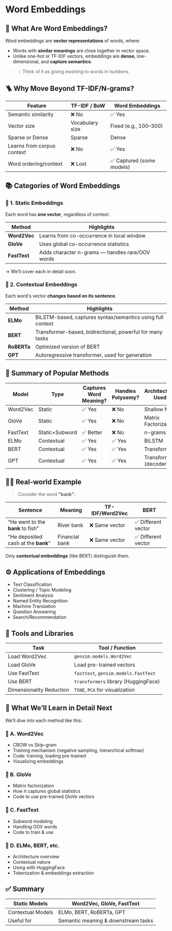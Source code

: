 # Word Embeddings

## 🚀 What Are Word Embeddings?

Word embeddings are **vector representations** of words, where:

- Words with **similar meanings** are close together in vector space.
- Unlike one-hot or TF-IDF vectors, embeddings are **dense**, low-dimensional, and **capture semantics**.

> 💡 Think of it as giving _meaning_ to words in numbers.

## 🪜 Why Move Beyond TF-IDF/N-grams?

|Feature|TF-IDF / BoW|Word Embeddings|
|---|---|---|
|Semantic similarity|❌ No|✅ Yes|
|Vector size|Vocabulary size|Fixed (e.g., 100–300)|
|Sparse or Dense|Sparse|Dense|
|Learns from corpus context|❌ No|✅ Yes|
|Word ordering/context|❌ Lost|✅ Captured (some models)|

## 📚 Categories of Word Embeddings

### 🔹 1. **Static Embeddings**

Each word has **one vector**, regardless of context.

|Method|Highlights|
|---|---|
|**Word2Vec**|Learns from co-occurrence in local window|
|**GloVe**|Uses global co-occurrence statistics|
|**FastText**|Adds character n-grams — handles rare/OOV words|

→ We’ll cover each in detail soon.

### 🔸 2. **Contextual Embeddings**

Each word's vector **changes based on its sentence**.

|Method|Highlights|
|---|---|
|**ELMo**|BiLSTM-based, captures syntax/semantics using full context|
|**BERT**|Transformer-based, bidirectional, powerful for many tasks|
|**RoBERTa**|Optimized version of BERT|
|**GPT**|Autoregressive transformer, used for generation|

## 🧭 Summary of Popular Methods

|Model|Type|Captures Word Meaning?|Handles Polysemy?|Architecture Used|
|---|---|---|---|---|
|Word2Vec|Static|✅ Yes|❌ No|Shallow NN|
|GloVe|Static|✅ Yes|❌ No|Matrix Factorization|
|FastText|Static+Subword|✅ Better|❌ No|n-grams|
|ELMo|Contextual|✅ Yes|✅ Yes|BiLSTM|
|BERT|Contextual|✅ Yes|✅ Yes|Transformer|
|GPT|Contextual|✅ Yes|✅ Yes|Transformer (decoder)|

## 🧑‍🏫 Real-world Example

> Consider the word **"bank"**:

|Sentence|Meaning|TF-IDF/Word2Vec|BERT|
|---|---|---|---|
|“He went to the **bank** to fish”|River bank|❌ Same vector|✅ Different vector|
|“He deposited cash at the **bank**”|Financial bank|❌ Same vector|✅ Different vector|

Only **contextual embeddings** (like BERT) distinguish them.

## ⚙️ Applications of Embeddings

- Text Classification
- Clustering / Topic Modeling
- Sentiment Analysis
- Named Entity Recognition
- Machine Translation
- Question Answering
- Search/Recommendation

## 🔧 Tools and Libraries

|Task|Tool / Function|
|---|---|
|Load Word2Vec|`gensim.models.Word2Vec`|
|Load GloVe|Load pre-trained vectors|
|Use FastText|`fasttext`, `gensim.models.FastText`|
|Use BERT|`transformers` library (HuggingFace)|
|Dimensionality Reduction|`TSNE`, `PCA` for visualization|

## 🧭 What We’ll Learn in Detail Next

We’ll dive into each method like this:

### 🔹 A. **Word2Vec**

- CBOW vs Skip-gram
- Training mechanism (negative sampling, hierarchical softmax)
- Code: training, loading pre-trained
- Visualizing embeddings

### 🔹 B. **GloVe**

- Matrix factorization
- How it captures global statistics
- Code to use pre-trained GloVe vectors

### 🔹 C. **FastText**

- Subword modeling
- Handling OOV words
- Code to train & use

### 🔸 D. **ELMo, BERT, etc.**

- Architecture overview
- Contextual nature
- Using with HuggingFace
- Tokenization & embeddings extraction

## ✅ Summary

|Static Models|Word2Vec, GloVe, FastText|
|---|---|
|Contextual Models|ELMo, BERT, RoBERTa, GPT|
|Useful for|Semantic meaning & downstream tasks|
